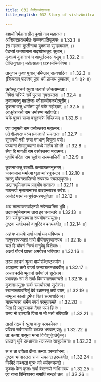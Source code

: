 ```yaml
---
title: 032 कैशिकवंशकथा
title_english: 032 Story of vishvAmitra 

---
```

ब्रह्मयोनिर्महानासीत् कुशो नाम महातपाः।  
अक्लिष्टव्रतधर्मज्ञः सज्जनप्रतिपूजकः ॥ 1.32.1 ॥   
(स महात्मा कुलीनायां युक्तायां सुमहाबलान् ।)  
वैदर्भ्यां जनयामास सदृशांश्चतुरः सुतान्।  
कुशाम्बं कुशनाभं च आधूर्तरजसं वसुम् ॥ 1.32.2 ॥   
दीप्तियुक्तान् महोत्साहान् क्षत्रधर्मचिकीर्षया।  

तानुवाच कुशः पुत्रान् धर्मिष्ठान् सत्यवादिनः ॥ 1.32.3 ॥   
(क्रियताम् पालनम् पुत्रा धर्म प्राप्यथ पुष्कलम् ॥ १-३२-४)  

ऋषेस्तु वचनं श्रुत्वा चत्वारो लोकसम्मताः।  
निवेशं चक्रिरे सर्वे पुराणां नृवरास्तदा ॥ 1.32.4 ॥   
कुशाम्बस्तु महातेजाः कौशाम्बीमकरोत्पुरीम्।  
कुशनाभस्तु धर्मात्मा पुरं चक्रे महोदयम् ॥ 1.32.5 ॥   
आधूर्तरजसो राम धर्मारण्यं महीपतिः।  
चक्रे पुरवरं राजा वसुश्चक्रे गिरिव्रजम् ॥ 1.32.6 ॥   

एषा वसुमती राम वसोस्तस्य महात्मनः।  
एते शैलवराः पञ्च प्रकाशन्ते समन्ततः ॥ 1.32.7 ॥   
सुमागधी नदी रम्या मगधान् विश्रुता ययौ।  
पञ्चानां शैलमुख्यानां मध्ये मालेव शोभते ॥ 1.32.8 ॥   
सैषा हि मागधी राम वसोस्तस्य महात्मनः।  
पूर्वाभिचरिता राम सुक्षेत्रा सस्यमालिनी ॥ 1.32.9 ॥   

कुशनाभस्तु राजर्षिः कन्याशतमनुत्तमम्।  
जनयामास धर्मात्मा घृताच्यां रघुनन्दन ॥ 1.32.10 ॥   
तास्तु यौवनशालिन्यो रूपवत्यः स्वलङ्कृताः।  
उद्यानभूमिमागम्य प्रावृषीव शतह्रदाः ॥ 1.32.11 ॥   
गायन्त्यो नृत्यमानाश्च वादयन्त्यश्च सर्वशः।  
आमोदं परमं जग्मुर्वराभरणभूषिताः ॥ 1.32.12 ॥   

अथ ताश्चारुसर्वाङ्ग्यो रूपेणाप्रतिमा भुवि।  
उद्यानभूमिमागम्य तारा इव घनान्तरे ॥ 1.32.13 ॥   
[ताः सर्वगुणसम्पन्ना रूपयौवनसंयुताः।  
दृष्ट्वा सर्वात्मको वायुरिदं वचनमब्रवीत् ॥ 1.32.14 ॥]   

अहं वः कामये सर्वा भार्या मम भविष्यथ।  
मानुषस्त्यज्यतां भावो दीर्घमायुरवाप्स्यथ ॥ 1.32.15 ॥   
चलं हि यौवनं नित्यं मानुषेषु विशेषतः।  
अक्षयं यौवनं प्राप्ता अमर्यश्च भविष्यथ ॥ 1.32.16 ॥   

तस्य तद्वचनं श्रुत्वा वायोरक्लिष्टकर्मणः।  
अपहास्य ततो वाक्यं कन्याशतमथाब्रवीत् ॥ 1.32.17 ॥   
अन्तश्चरसि भूतानां सर्वेषां त्वं सुरोत्तम।  
प्रभावज्ञाः स्म ते सर्वाः किमस्मानवमन्यसे ॥ 1.32.18 ॥   
कुशनाभसुताः सर्वाः समर्थास्त्वां सुरोत्तम।  
स्थानाच्च्यावयितुं देवं रक्षामस्तु तपो वयम् ॥ 1.32.19 ॥   
माभूत्स कालो दुर्मेधः पितरं सत्यवादिनम्।  
नावमन्यस्व धर्मेण स्वयं वरमुपास्महे ॥ 1.32.20 ॥   
पिता हि प्रभुरस्माकं दैवतं परमं हि नः।  
यस्य नो दास्यति पिता स नो भर्ता भविष्यति ॥ 1.32.21 ॥   

तासां तद्वचनं श्रुत्वा वायुः परमकोपनः।  
प्रविश्य सर्वगात्राणि बभञ्ज भगवान् प्रभुः ॥ 1.32.22 ॥   
ताः कन्याः वायुना भग्ना विविशुर्नृपतेर्गृहम्।  
प्रापतन् भुवि सम्भ्रान्ताः सलज्जाः साश्रुलोचनाः ॥ 1.32.23 ॥   

स च ता दयिता दीनाः कन्याः परमशोभनाः।  
दृष्ट्वा भग्नास्तदा राजा सम्भ्रान्त इदमब्रवीत् ॥ 1.32.24 ॥   
किमिदं कथ्यतां पुत्र्यः को धर्ममवमन्यते।  
कुब्जाः केन कृताः सर्वा वेष्टन्त्यो नाभिभाषथ ॥ 1.32.25 ॥   
एवं राजा विनिश्वस्य समाधिं सन्दधे ततः ॥ 1.32.26 ॥   